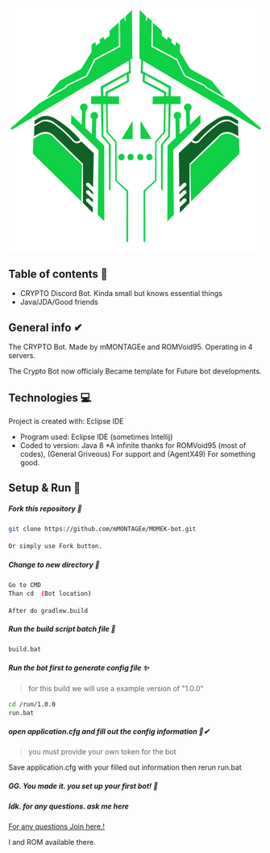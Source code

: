 ![Crypto](https://github.com/mMONTAGEe/CRYPTO-Bot/blob/master/src/main/resources/crypto.png)


## Table of contents 📑
* CRYPTO Discord Bot. Kinda small but knows essential things
* Java/JDA/Good friends

## General info ✔
The CRYPTO Bot. Made by mMONTAGEe and ROMVoid95. Operating in 4 servers.

The Crypto Bot now officialy Became template for Future bot developments.
	
## Technologies 💻
Project is created with: Eclipse IDE 
* Program used: Eclipse IDE (sometimes Intellij)
* Coded to version: Java 8
*A infinite thanks for ROMVoid95 (most of codes), (General Griveous) For support and (AgentX49) For something good.
	
## Setup & Run 🙌

##### Fork this repository 🍴
```bash
git clone https://github.com/mMONTAGEe/MOMEK-bot.git

Or simply use Fork button.
```
	
##### Change to new directory 📁
```bash
Go to CMD
Than cd  (Bot location)

After do gradlew.build
```
	
##### Run the build script batch file  📂
```bash
build.bat
```
	
##### Run the bot first to generate config file ✨
> for this build we will use a example version of "1.0.0"

```bash
cd /run/1.0.0
run.bat
```

##### open application.cfg and fill out the config information 📑✔
> you must provide your own token for the bot

Save application.cfg with your filled out information
then rerun run.bat

##### GG. You made it. you set up your first bot!  👏

##### Idk. for any questions. ask me here 
[For any questions Join here.!](https://discord.gg/fResd3V)

I and ROM available there.
